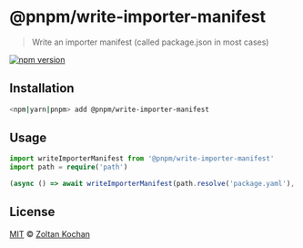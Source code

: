 # @pnpm/write-importer-manifest

> Write an importer manifest (called package.json in most cases)

<!--@shields('npm')-->
[![npm version](https://img.shields.io/npm/v/@pnpm/write-importer-manifest.svg)](https://www.npmjs.com/package/@pnpm/write-importer-manifest)
<!--/@-->

## Installation

```sh
<npm|yarn|pnpm> add @pnpm/write-importer-manifest
```

## Usage

```ts
import writeImporterManifest from '@pnpm/write-importer-manifest'
import path = require('path')

(async () => await writeImporterManifest(path.resolve('package.yaml'), { name: 'foo', version: '1.0.0' }))()
```

## License

[MIT](./LICENSE) © [Zoltan Kochan](https://www.kochan.io/)
